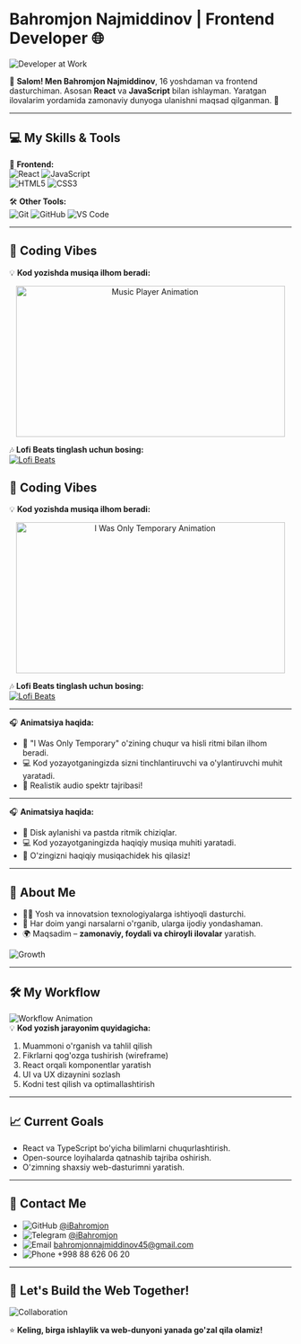 # Bahromjon Najmiddinov | Frontend Developer 🌐

![Developer at Work](https://media.giphy.com/media/RbDKaczqWovIugyJmW/giphy.gif)

👋 **Salom! Men Bahromjon Najmiddinov**, 16 yoshdaman va frontend dasturchiman. Asosan **React** va **JavaScript** bilan ishlayman. Yaratgan ilovalarim yordamida zamonaviy dunyoga ulanishni maqsad qilganman. 🎯

---

## 💻 My Skills & Tools  
🎨 **Frontend:**  
![React](https://img.shields.io/badge/-React-61DAFB?style=for-the-badge&logo=react&logoColor=white)
![JavaScript](https://img.shields.io/badge/-JavaScript-F7DF1E?style=for-the-badge&logo=javascript&logoColor=black)  
![HTML5](https://img.shields.io/badge/-HTML5-E34F26?style=for-the-badge&logo=html5&logoColor=white)
![CSS3](https://img.shields.io/badge/-CSS3-1572B6?style=for-the-badge&logo=css3)

🛠 **Other Tools:**  
![Git](https://img.shields.io/badge/-Git-F05032?style=for-the-badge&logo=git&logoColor=white)
![GitHub](https://img.shields.io/badge/-GitHub-181717?style=for-the-badge&logo=github)
![VS Code](https://img.shields.io/badge/-VS%20Code-0078D4?style=for-the-badge&logo=visual-studio-code&logoColor=white)

---

## 🎵 Coding Vibes  

💡 **Kod yozishda musiqa ilhom beradi:**  

<div align="center">  
  <img src="https://media.giphy.com/media/l3yvZ2JPAowBgYlOFJ/giphy.gif" alt="Music Player Animation" width="480" height="269">  
</div>  

🎶 **Lofi Beats tinglash uchun bosing:**  
[![Lofi Beats](https://img.shields.io/badge/Lofi%20Beats-Play-green?style=for-the-badge&logo=spotify)](https://open.spotify.com/playlist/37i9dQZF1DXcBWIGoYBM)


## 🎵 Coding Vibes  

💡 **Kod yozishda musiqa ilhom beradi:**  

<div align="center">  
  <img src="https://media.giphy.com/media/iIqmM5tTjmpOB9mpbn/giphy.gif" alt="I Was Only Temporary Animation" width="480" height="269">  
</div>  

🎶 **Lofi Beats tinglash uchun bosing:**  
[![Lofi Beats](https://img.shields.io/badge/Lofi%20Beats-Play-green?style=for-the-badge&logo=spotify)](https://open.spotify.com/playlist/37i9dQZF1DXcBWIGoYBM)

---

🎧 **Animatsiya haqida:**  
- 🎵 "I Was Only Temporary" o'zining chuqur va hisli ritmi bilan ilhom beradi.  
- 💻 Kod yozayotganingizda sizni tinchlantiruvchi va o'ylantiruvchi muhit yaratadi.  
- 🚀 Realistik audio spektr tajribasi!

---

🎧 **Animatsiya haqida:**  
- 🎵 Disk aylanishi va pastda ritmik chiziqlar.  
- 💻 Kod yozayotganingizda haqiqiy musiqa muhiti yaratadi.  
- 🚀 O'zingizni haqiqiy musiqachidek his qilasiz!  

---

## 🌟 About Me  
- 👨‍💻 Yosh va innovatsion texnologiyalarga ishtiyoqli dasturchi.  
- 🚀 Har doim yangi narsalarni o'rganib, ularga ijodiy yondashaman.  
- 🌍 Maqsadim – **zamonaviy, foydali va chiroyli ilovalar** yaratish.  

![Growth](https://media.giphy.com/media/xT0xeJpnrWC4XWblEk/giphy.gif)

---

## 🛠 My Workflow  
![Workflow Animation](https://media.giphy.com/media/kH6CqYiquZawmU1HI6/giphy.gif)  
💡 **Kod yozish jarayonim quyidagicha:**  
1. Muammoni o'rganish va tahlil qilish  
2. Fikrlarni qog'ozga tushirish (wireframe)  
3. React orqali komponentlar yaratish  
4. UI va UX dizaynini sozlash  
5. Kodni test qilish va optimallashtirish  

---

## 📈 Current Goals  
- React va TypeScript bo'yicha bilimlarni chuqurlashtirish.  
- Open-source loyihalarda qatnashib tajriba oshirish.  
- O'zimning shaxsiy web-dasturimni yaratish.  

---

## 📩 Contact Me  
- ![GitHub](https://img.icons8.com/ios-glyphs/30/000000/github.png) [@iBahromjon](https://github.com/iBahromjon)  
- ![Telegram](https://img.icons8.com/color/30/000000/telegram-app.png) [@iBahromjon](https://t.me/iBahromjon)  
- ![Email](https://img.icons8.com/ios-filled/30/000000/email.png) bahromjonnajmiddinov45@gmail.com  
- ![Phone](https://img.icons8.com/ios-glyphs/30/000000/phone.png) +998 88 626 06 20  

---

## 🎯 Let's Build the Web Together!  
![Collaboration](https://media.giphy.com/media/xT9IgzoKnwFNmISR8I/giphy.gif)

⭐️ **Keling, birga ishlaylik va web-dunyoni yanada go'zal qila olamiz!**
